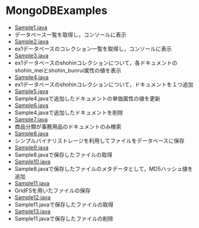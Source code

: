MongoDBExamples
===============
* [Sample1.java](https://github.com/t-morita/MongoDBExamples/blob/master/src/Sample1.java)
 * データベース一覧を取得し，コンソールに表示
* [Sample2.java](https://github.com/t-morita/MongoDBExamples/blob/master/src/Sample2.java)
 * ex1データベースのコレクション一覧を取得し，コンソールに表示
* [Sample3.java](https://github.com/t-morita/MongoDBExamples/blob/master/src/Sample3.java)
 * ex1データベースのshohinコレクションについて，各ドキュメントのshohin_meiとshohin_bunrui属性の値を表示
* [Sample4.java](https://github.com/t-morita/MongoDBExamples/blob/master/src/Sample4.java)
 * ex1データベースのshohinコレクションについて，ドキュメントを１つ追加
* [Sample5.java](https://github.com/t-morita/MongoDBExamples/blob/master/src/Sample5.java)
 * Sample4.javaで追加したドキュメントの単価属性の値を更新
* [Sample6.java](https://github.com/t-morita/MongoDBExamples/blob/master/src/Sample6.java)
 * Sample4.javaで追加したドキュメントを削除
* [Sample7.java](https://github.com/t-morita/MongoDBExamples/blob/master/src/Sample7.java)
 * 商品分類が事務用品のドキュメントのみ検索
* [Sample8.java](https://github.com/t-morita/MongoDBExamples/blob/master/src/Sample8.java)
 * シンプルバイナリストレージを利用してファイルをデータベースに保存
* [Sample9.java](https://github.com/t-morita/MongoDBExamples/blob/master/src/Sample9.java)
 * Sample8.javaで保存したファイルの取得
* [Sample10.java](https://github.com/t-morita/MongoDBExamples/blob/master/src/Sample10.java)
 * Sample8.javaで保存したファイルのメタデータとして，MD5ハッシュ値を追加
* [Sample11.java](https://github.com/t-morita/MongoDBExamples/blob/master/src/Sample11.java)
 * GridFSを用いたファイルの保存
* [Sample12.java](https://github.com/t-morita/MongoDBExamples/blob/master/src/Sample12.java)
 * Sample11.javaで保存したファイルの取得
* [Sample13.java](https://github.com/t-morita/MongoDBExamples/blob/master/src/Sample13.java)
 * Sample11.javaで保存したファイルの削除

